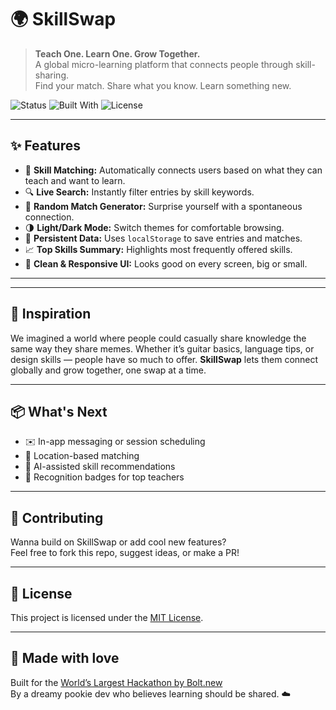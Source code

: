 # 🌍 SkillSwap

> **Teach One. Learn One. Grow Together.**  
A global micro-learning platform that connects people through skill-sharing.  
Find your match. Share what you know. Learn something new.

![Status](https://img.shields.io/badge/status-active-brightgreen?style=flat-square)
![Built With](https://img.shields.io/badge/Built%20With-Bolt.new-blueviolet?style=flat-square)
![License](https://img.shields.io/badge/license-MIT-lightgrey?style=flat-square)

---

## ✨ Features

- 🔁 **Skill Matching:** Automatically connects users based on what they can teach and want to learn.
- 🔍 **Live Search:** Instantly filter entries by skill keywords.
- 🎲 **Random Match Generator:** Surprise yourself with a spontaneous connection.
- 🌗 **Light/Dark Mode:** Switch themes for comfortable browsing.
- 💾 **Persistent Data:** Uses `localStorage` to save entries and matches.
- 📈 **Top Skills Summary:** Highlights most frequently offered skills.
- 🎉 **Clean & Responsive UI:** Looks good on every screen, big or small.

---
<!--
## 📸 Preview

> *Add screenshots or a short GIF of the web app here*  
> *(If hosted, add a live demo link too!)*
-->
---

## 🧠 Inspiration

We imagined a world where people could casually share knowledge the same way they share memes. Whether it’s guitar basics, language tips, or design skills — people have so much to offer. **SkillSwap** lets them connect globally and grow together, one swap at a time.

---

## 📦 What's Next

- ✉️ In-app messaging or session scheduling
- 🧭 Location-based matching
- 🧠 AI-assisted skill recommendations
- 🏅 Recognition badges for top teachers

---

## 🤝 Contributing

Wanna build on SkillSwap or add cool new features?  
Feel free to fork this repo, suggest ideas, or make a PR!

---

## 📝 License

This project is licensed under the [MIT License](LICENSE).

---

## 💛 Made with love

Built for the [World’s Largest Hackathon by Bolt.new](https://bolt.new/)  
By a dreamy pookie dev who believes learning should be shared. ☁️
